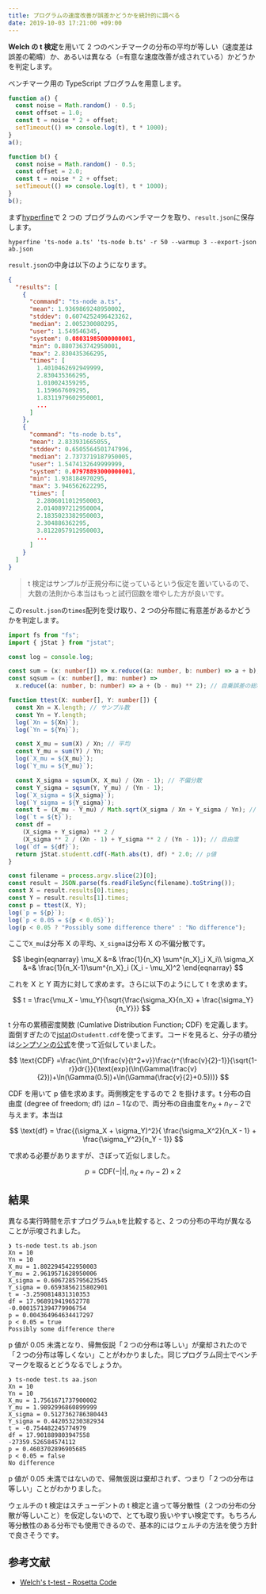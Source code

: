 ```yaml
---
title: プログラムの速度改善が誤差かどうかを統計的に調べる
date: 2019-10-03 17:21:00 +09:00
---
```


**Welch の t 検定**を用いて 2 つのベンチマークの分布の平均が等しい（速度差は誤差の範疇）か、あるいは異なる（=有意な速度改善が成されている）かどうかを判定します。

ベンチマーク用の TypeScript プログラムを用意します。

```ts a.ts
function a() {
  const noise = Math.random() - 0.5;
  const offset = 1.0;
  const t = noise * 2 + offset;
  setTimeout(() => console.log(t), t * 1000);
}
a();
```

```ts b.ts
function b() {
  const noise = Math.random() - 0.5;
  const offset = 2.0;
  const t = noise * 2 + offset;
  setTimeout(() => console.log(t), t * 1000);
}
b();
```

まず[hyperfine](https://github.com/sharkdp/hyperfine)で 2 つの プログラムのベンチマークを取り、`result.json`に保存します。

```shell
hyperfine 'ts-node a.ts' 'ts-node b.ts' -r 50 --warmup 3 --export-json ab.json
```

`result.json`の中身は以下のようになります。

```json result.json
{
  "results": [
    {
      "command": "ts-node a.ts",
      "mean": 1.9369869248950002,
      "stddev": 0.6074252496423262,
      "median": 2.005230080295,
      "user": 1.549546345,
      "system": 0.08031985000000001,
      "min": 0.8807363742950001,
      "max": 2.830435366295,
      "times": [
        1.4010462692949999,
        2.830435366295,
        1.010024359295,
        1.159667609295,
        1.8311979602950001,
        ...
      ]
    },
    {
      "command": "ts-node b.ts",
      "mean": 2.833931665055,
      "stddev": 0.6505564501747996,
      "median": 2.7373719187950005,
      "user": 1.5474132649999999,
      "system": 0.07978893000000001,
      "min": 1.938184970295,
      "max": 3.946562622295,
      "times": [
        2.2806011012950003,
        2.0140897212950004,
        2.1835023382950003,
        2.304886362295,
        3.8122057912950003,
        ...
      ]
    }
  ]
}
```

> t 検定はサンプルが正規分布に従っているという仮定を置いているので、大数の法則から本当はもっと試行回数を増やした方が良いです。

この`result.json`の`times`配列を受け取り、2 つの分布間に有意差があるかどうかを判定します。

```ts
import fs from "fs";
import { jStat } from "jstat";

const log = console.log;

const sum = (x: number[]) => x.reduce((a: number, b: number) => a + b); // 総和
const sqsum = (x: number[], mu: number) =>
  x.reduce((a: number, b: number) => a + (b - mu) ** 2); // 自乗誤差の総和

function ttest(X: number[], Y: number[]) {
  const Xn = X.length; // サンプル数
  const Yn = Y.length;
  log(`Xn = ${Xn}`);
  log(`Yn = ${Yn}`);

  const X_mu = sum(X) / Xn; // 平均
  const Y_mu = sum(Y) / Yn;
  log(`X_mu = ${X_mu}`);
  log(`Y_mu = ${Y_mu}`);

  const X_sigma = sqsum(X, X_mu) / (Xn - 1); // 不偏分散
  const Y_sigma = sqsum(Y, Y_mu) / (Yn - 1);
  log(`X_sigma = ${X_sigma}`);
  log(`Y_sigma = ${Y_sigma}`);
  const t = (X_mu - Y_mu) / Math.sqrt(X_sigma / Xn + Y_sigma / Yn); // t値
  log(`t = ${t}`);
  const df =
    (X_sigma + Y_sigma) ** 2 /
    (X_sigma ** 2 / (Xn - 1) + Y_sigma ** 2 / (Yn - 1)); // 自由度
  log(`df = ${df}`);
  return jStat.studentt.cdf(-Math.abs(t), df) * 2.0; // p値
}

const filename = process.argv.slice(2)[0];
const result = JSON.parse(fs.readFileSync(filename).toString());
const X = result.results[0].times;
const Y = result.results[1].times;
const p = ttest(X, Y);
log(`p = ${p}`);
log(`p < 0.05 = ${p < 0.05}`);
log(p < 0.05 ? "Possibly some difference there" : "No difference");
```

ここで`X_mu`は分布 X の平均、`X_sigma`は分布 X の不偏分散です。

$$
\begin{eqnarray}
\mu_X &=& \frac{1}{n_X} \sum^{n_X}_i X_i\\
\sigma_X &=& \frac{1}{n_X-1}\sum^{n_X}_i (X_i - \mu_X)^2
\end{eqnarray}
$$

これを X と Y 両方に対して求めます。さらに以下のようにして t を求めます。

$$
t = \frac{\mu_X - \mu_Y}{\sqrt{\frac{\sigma_X}{n_X} + \frac{\sigma_Y}{n_Y}}}
$$

t 分布の累積密度関数 (Cumlative Distribution Function; CDF) を定義します。面倒すぎたので[jstat](https://github.com/jstat/jstat)の`studentt.cdf`を使ってます。コードを見ると、分子の積分は[シンプソンの公式](https://ja.wikipedia.org/wiki/シンプソンの公式)を使って近似していました。

$$
\text{CDF} =\frac{\int_0^{\frac{v}{t^2+v}}\frac{r^{\frac{v}{2}-1}}{\sqrt{1-r}}dr{}}{\text{exp}(\ln(\Gamma(\frac{v}{2}))+\ln(\Gamma(0.5))+\ln(\Gamma(\frac{v}{2}+0.5)))}
$$

CDF を用いて p 値を求めます。両側検定をするので 2 を掛けます。t 分布の自由度 (degree of freedom; df) は$n-1$なので、両分布の自由度を$n_X+n_Y-2$で与えます。本当は

$$
\text{df} = \frac{(\sigma_X + \sigma_Y)^2}{
    \frac{\sigma_X^2}{n_X - 1} + \frac{\sigma_Y^2}{n_Y - 1}}
$$

で求める必要がありますが、さぼって近似しました。

$$
p = \text{CDF}(-|t|, n_X+n_Y-2) \times2
$$

## 結果

異なる実行時間を示すプログラム`a`,`b`を比較すると、2 つの分布の平均が異なることが示唆されました。

```
❯ ts-node test.ts ab.json
Xn = 10
Yn = 10
X_mu = 1.8022945422950003
Y_mu = 2.9619571628950006
X_sigma = 0.6067285795623545
Y_sigma = 0.6593856215802901
t = -3.2590814831310353
df = 17.968919419652778
-0.0001571394779906754
p = 0.004364964634417297
p < 0.05 = true
Possibly some difference there
```

p 値が 0.05 未満となり、帰無仮説「２つの分布は等しい」が棄却されたので「２つの分布は等しくない」ことがわかりました。同じプログラム同士でベンチマークを取るとどうなるでしょうか。

```
❯ ts-node test.ts aa.json
Xn = 10
Yn = 10
X_mu = 1.7561671737900002
Y_mu = 1.9892996860899999
X_sigma = 0.5127362786380443
Y_sigma = 0.442053230382934
t = -0.754482245774979
df = 17.901889803947558
-27359.526584574112
p = 0.4603702896905685
p < 0.05 = false
No difference
```

p 値が 0.05 未満ではないので、帰無仮説は棄却されず、つまり「２つの分布は等しい」ことがわかりました。

ウェルチの t 検定はスチューデントの t 検定と違って等分散性（２つの分布の分散が等しいこと）を仮定しないので、とても取り扱いやすい検定です。もちろん等分散性のある分布でも使用できるので、基本的にはウェルチの方法を使う方針で良さそうです。

## 参考文献

- [Welch's t-test - Rosetta Code](https://rosettacode.org/wiki/Welch%27s_t-test)
